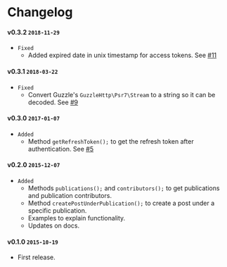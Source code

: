 # Changelog

#### v0.3.2 `2018-11-29`
- `Fixed`
    - Added expired date in unix timestamp for access tokens. See [#11](https://github.com/jonathantorres/medium-sdk-php/pull/11)

#### v0.3.1 `2018-03-22`
- `Fixed`
    - Convert Guzzle's `GuzzleHttp\Psr7\Stream` to a string so it can be decoded. See [#9](https://github.com/jonathantorres/medium-sdk-php/pull/9)

#### v0.3.0 `2017-01-07`
- `Added`
    - Method `getRefreshToken();` to get the refresh token after authentication. See [#5](https://github.com/jonathantorres/medium-sdk-php/pull/5)

#### v0.2.0 `2015-12-07`
- `Added`
    - Methods `publications();` and `contributors();` to get publications and publication contributors.
    - Method `createPostUnderPublication();` to create a post under a specific publication.
    - Examples to explain functionality.
    - Updates on docs.

#### v0.1.0 `2015-10-19`
- First release.
